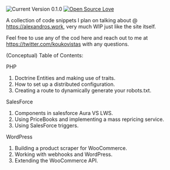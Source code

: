 ![Current Version 0.1.0](https://img.shields.io/badge/Current_Version-0.1.0-blue.svg?style=flat " ")
[![Open Source Love](https://badges.frapsoft.com/os/mit/mit.svg?v=102)](https://github.com/ellerbrock/open-source-badge/)

A collection of code snippets I plan on talking about @ https://alexandros.work, very much WIP just like the site itself.

Feel free to use any of the cod here and reach out to me at https://twitter.com/koukovistas with any questions.

(Conceptual) Table of Contents:

PHP
1. Doctrine Entities and making use of traits.
2. How to set up a distributed configuration.
3. Creating a route to dynamically generate your robots.txt. 

SalesForce
1. Components in salesforce Aura VS LWS.
2. Using PriceBooks and implementing a mass repricing service.
3. Using SalesForce triggers.

WordPress
1. Building a product scraper for WooCommerce.
2. Working with webhooks and WordPress.
3. Extending the WooCommerce API.